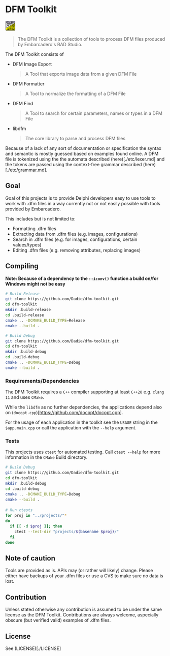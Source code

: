 # DFM Toolkit
![Logo](etc/logo_32_32.png)

> The DFM Toolkit is a collection of tools to process DFM files produced by Embarcadero's RAD Studio.

The DFM Toolkit consists of
- DFM Image Export
  > A Tool that exports image data from a given DFM File
- DFM Formatter
  > A Tool to normalize the formatting of a DFM File
- DFM Find
  > A Tool to search for certain parameters, names or types in a DFM File
- libdfm
  > The core library to parse and process DFM files

Because of a lack of any sort of documentation or specification the syntax and semantic is mostly guessed based on examples found online. A DFM file is tokenized using the the automata described (here)[./etc/lexer.md] and the tokens are passed using the context-free grammar described (here)[./etc/grammar.md].

## Goal

Goal of this projects is to provide Delphi developers easy to use tools to work with .dfm files in a way currently not or not easily possible with tools provided by Embarcadero.

This includes but is not limited to:
- Formatting .dfm files
- Extracting data from .dfm files (e.g. images, configurations)
- Search in .dfm files (e.g. for images, configurations, certain values/types)
- Editing .dfm files (e.g. removing attributes, replacing images)

## Compiling
**Note: Because of a dependency to the `::iconv()` function a build on/for Windows might not be easy** 

```bash
# Build Release
git clone https://github.com/Dadie/dfm-toolkit.git
cd dfm-toolkit
mkdir .build-release
cd .build-release
cmake .. -DCMAKE_BUILD_TYPE=Release
cmake --build .
```

```bash
# Build Debug
git clone https://github.com/Dadie/dfm-toolkit.git
cd dfm-toolkit
mkdir .build-debug
cd .build-debug
cmake .. -DCMAKE_BUILD_TYPE=Debug
cmake --build .
```
### Requirements/Dependencies

The DFM Toolkit requires a `C++` compiler supporting at least `C++20` e.g. `clang 11` and uses `CMake`.

While the `libdfm` as no further dependencies, the applications depend also on (`docopt.cpp`)[https://github.com/docopt/docopt.cpp].

For the usage of each application in the toolkit see the `USAGE` string in the `$app.main.cpp` or call the application with the `--help` argument.

### Tests

This projects uses `ctest` for automated testing. Call `ctest --help` for more information in the `CMake` Build directory.

```bash
# Build Debug
git clone https://github.com/Dadie/dfm-toolkit.git
cd dfm-toolkit
mkdir .build-debug
cd .build-debug
cmake .. -DCMAKE_BUILD_TYPE=Debug
cmake --build .

# Run ctests
for proj in "../projects/"* 
do
  if [[ -d $proj ]]; then
    ctest --test-dir "projects/$(basename $proj)/"
  fi
done
```

## Note of caution

Tools are provided as is. APIs may (or rather will likely) change. Please either have backups of your .dfm files or use a CVS to make sure no data is lost.

## Contribution

Unless stated otherwise any contribution is assumed to be under the same license as the DFM Toolkit. Contributions are always welcome, aspecially obscure (but verified valid) examples of .dfm files.

## License

See (LICENSE)[./LICENSE]

